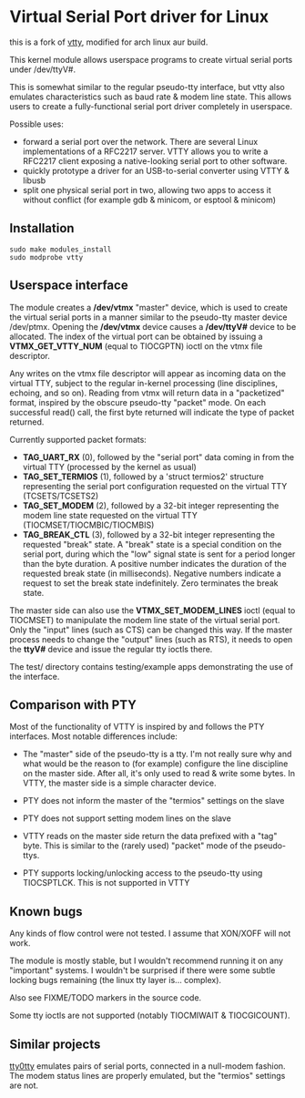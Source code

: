 Virtual Serial Port driver for Linux
====================================
this is a fork of [vtty](https://github.com/anszom/vtty), modified for arch linux aur build.

This kernel module allows userspace programs to create virtual serial ports under /dev/ttyV#.

This is somewhat similar to the regular pseudo-tty interface, but vtty also emulates characteristics
such as baud rate & modem line state. This allows users to create a fully-functional serial port
driver completely in userspace.

Possible uses:
- forward a serial port over the network. There are several Linux implementations of a RFC2217 server.
  VTTY allows you to write a RFC2217 client exposing a native-looking serial port to other software.
- quickly prototype a driver for an USB-to-serial converter using VTTY & libusb
- split one physical serial port in two, allowing two apps to access it without conflict (for example
  gdb & minicom, or esptool & minicom)

Installation
------------
```
sudo make modules_install
sudo modprobe vtty
```

Userspace interface
-------------------

The module creates a **/dev/vtmx** "master" device, which is used to create the virtual serial ports in a
manner similar to the pseudo-tty master device /dev/ptmx. Opening the **/dev/vtmx** device causes a
**/dev/ttyV#** device to be allocated. The index of the virtual port can be obtained by issuing a
**VTMX_GET_VTTY_NUM** (equal to TIOCGPTN) ioctl on the vtmx file descriptor.

Any writes on the vtmx file descriptor will appear as incoming data on the virtual TTY, subject to the
regular in-kernel processing (line disciplines, echoing, and so on). Reading from vtmx will return data
in a "packetized" format, inspired by the obscure pseudo-tty "packet" mode. On each successful read() call,
the first byte returned will indicate the type of packet returned.

Currently supported packet formats:

- **TAG_UART_RX** (0), followed by the "serial port" data coming in from the virtual TTY (processed by the kernel as usual)
- **TAG_SET_TERMIOS** (1), followed by a 'struct termios2' structure representing the serial port configuration requested on the virtual TTY (TCSETS/TCSETS2)
- **TAG_SET_MODEM** (2),  followed by a 32-bit integer representing the modem line state requested on the virtual TTY (TIOCMSET/TIOCMBIC/TIOCMBIS)
- **TAG_BREAK_CTL** (3), followed by a 32-bit integer representing the requested "break" state. A "break" state is a special condition on the serial port, during which the "low" signal state is sent for a period longer than the byte duration. A positive number indicates the duration of the requested break state (in milliseconds). Negative numbers indicate a request to set the break state indefinitely. Zero terminates the break state.

The master side can also use the **VTMX_SET_MODEM_LINES** ioctl (equal to TIOCMSET) to manipulate the modem line state of the virtual serial port.
Only the "input" lines (such as CTS) can be changed this way. If the master process needs to change the "output" lines (such as RTS), it needs to
open the **ttyV#** device and issue the regular tty ioctls there.

The test/ directory contains testing/example apps demonstrating the use of the interface.


Comparison with PTY
-------------------

Most of the functionality of VTTY is inspired by and follows the PTY interfaces. Most notable differences
include:

- The "master" side of the pseudo-tty is a tty. I'm not really sure why and what would be the reason
  to (for example) configure the line discipline on the master side. After all, it's only used to read &
  write some bytes. In VTTY, the master side is a simple character device.

- PTY does not inform the master of the "termios" settings on the slave

- PTY does not support setting modem lines on the slave

- VTTY reads on the master side return the data prefixed with a "tag" byte. This is similar to the
  (rarely used) "packet" mode of the pseudo-ttys.

- PTY supports locking/unlocking access to the pseudo-tty using TIOCSPTLCK. This is not supported in VTTY


Known bugs
----------

Any kinds of flow control were not tested. I assume that XON/XOFF will not work.

The module is mostly stable, but I wouldn't recommend running it on any "important" systems.
I wouldn't be surprised if there were some subtle locking bugs remaining (the linux tty layer is... complex).

Also see FIXME/TODO markers in the source code.

Some tty ioctls are not supported (notably TIOCMIWAIT & TIOCGICOUNT).

Similar projects
---------------

[tty0tty](https://github.com/freemed/tty0tty) emulates pairs of serial ports, connected in a null-modem fashion.
The modem status lines are properly emulated, but the "termios" settings are not.
